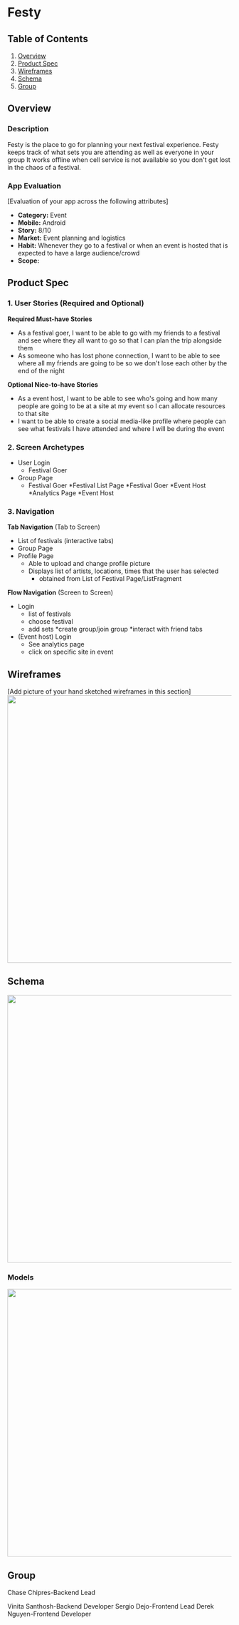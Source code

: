 
# Festy

## Table of Contents
1. [Overview](#Overview)
1. [Product Spec](#Product-Spec)
1. [Wireframes](#Wireframes)
2. [Schema](#Schema)
2. [Group](#Group)

## Overview
### Description
Festy is the place to go for planning your next festival experience. Festy keeps track of what sets you are attending as well as everyone in your group
It works offline when cell service is not available so you don't get lost in the chaos of a festival.

### App Evaluation
[Evaluation of your app across the following attributes]
- **Category:**  Event
- **Mobile:** Android
- **Story:** 8/10
- **Market:** Event planning and logistics
- **Habit:** Whenever they go to a festival or when an event is hosted that is expected to have a large audience/crowd
- **Scope:** 

## Product Spec

### 1. User Stories (Required and Optional)

**Required Must-have Stories**

* As a festival goer, I want to be able to go with my friends to a festival and see where they all want to go so that I can plan the trip alongside them
* As someone who has lost phone connection, I want to be able to see where all my friends are going to be so we don't lose each other by the end of the night

**Optional Nice-to-have Stories**

* As a event host, I want to be able to see who's going and how many people are going to be at a site at my event so I can allocate resources to that site
* I want to be able to create a social media-like profile where people can see what festivals I have attended and where I will be during the event

### 2. Screen Archetypes

* User Login
   * Festival Goer
* Group Page
   * Festival Goer
*Festival List Page
   *Festival Goer
   *Event Host
*Analytics Page
   *Event Host

### 3. Navigation

**Tab Navigation** (Tab to Screen)

* List of festivals (interactive tabs)
* Group Page
* Profile Page
    * Able to upload and change profile picture
    * Displays list of artists, locations, times that the user has selected
      * obtained from List of Festival Page/ListFragment 

**Flow Navigation** (Screen to Screen)

* Login
   * list of festivals
   * choose festival
   * add sets
   *create group/join group
   *interact with friend tabs
* (Event host) Login
   * See analytics page
   * click on specific site in event

## Wireframes
[Add picture of your hand sketched wireframes in this section]
<img src="https://i.imgur.com/XGGHP5Q.jpg" width=600>

## Schema 
<img src="https://i.imgur.com/it7r1ty.jpg" width=600>

### Models
<img src="https://i.imgur.com/l0B8Y6i.gif" width=600>

## Group
Chase Chipres-Backend Lead

Vinita Santhosh-Backend Developer
Sergio Dejo-Frontend Lead
Derek Nguyen-Frontend Developer



